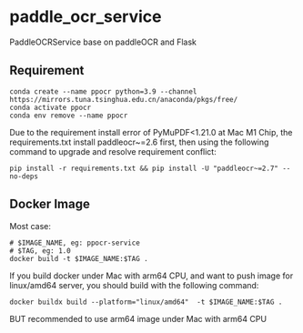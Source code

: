 # paddle_ocr_service
PaddleOCRService base on paddleOCR and Flask

## Requirement

```shell
conda create --name ppocr python=3.9 --channel https://mirrors.tuna.tsinghua.edu.cn/anaconda/pkgs/free/
conda activate ppocr
conda env remove --name ppocr
```

Due to the requirement install error of PyMuPDF<1.21.0 at Mac M1 Chip, 
the requirements.txt install paddleocr~=2.6 first,
then using the following command to upgrade and resolve requirement conflict:

```shell
pip install -r requirements.txt && pip install -U "paddleocr~=2.7" --no-deps
```

## Docker Image

Most case: 
```shell
# $IMAGE_NAME, eg: ppocr-service
# $TAG, eg: 1.0
docker build -t $IMAGE_NAME:$TAG .
```

If you build docker under Mac with arm64 CPU, and want to push image for linux/amd64 server,
you should build with the following command:

```shell
docker buildx build --platform="linux/amd64"  -t $IMAGE_NAME:$TAG .
```

BUT recommended to use arm64 image under Mac with arm64 CPU
